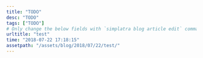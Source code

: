 ```yaml
---
title: "TODO"
desc: "TODO"
tags: ["TODO"]
# Only change the below fields with `simplatra blog article edit` commands!
urltitle: "test"
time: "2018-07-22 17:18:15"
assetpath: "/assets/blog/2018/07/22/test/"
---
```

